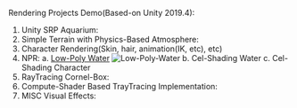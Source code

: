 Rendering Projects Demo(Based-on Unity 2019.4):
1. Unity SRP Aquarium:
2. Simple Terrain with Physics-Based Atmosphere:
3. Character Rendering(Skin, hair, animation(IK, etc), etc)
4. NPR:
    a. [Low-Poly Water](https://github.com/c0r1y-6a0/Water)
    ![Low-Poly-Water](https://github.com/c0r1y-6a0/RenderingProjects/blob/main/Imgs/crab.gif?raw=true)
    b. Cel-Shading Water
    c. Cel-Shading Character
5. RayTracing Cornel-Box:
6. Compute-Shader Based TrayTracing Implementation:
7. MISC Visual Effects: